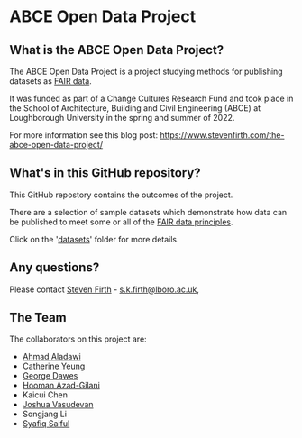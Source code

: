 # ABCE Open Data Project

## What is the ABCE Open Data Project?

The ABCE Open Data Project is a project studying methods for publishing datasets as [FAIR data](https://www.go-fair.org/). 

It was funded as part of a Change Cultures Research Fund and took place in the School of Architecture, Building and Civil Engineering (ABCE) at Loughborough University in the spring and summer of 2022.

For more information see this blog post: https://www.stevenfirth.com/the-abce-open-data-project/

## What's in this GitHub repository?

This GitHub repostory contains the outcomes of the project. 

There are a selection of sample datasets which demonstrate how data can be published to meet some or all of the [FAIR data principles](https://www.go-fair.org/fair-principles/). 

Click on the '[datasets](https://github.com/building-energy/ABCE_Open_Data_Project/tree/main/datasets)' folder for more details.

## Any questions?

Please contact [Steven Firth](https://www.lboro.ac.uk/departments/abce/staff/steven-firth/) - [s.k.firth@lboro.ac.uk](mailto:s.k.firth@lboro.ac.uk), 

## The Team

The collaborators on this project are:

- [Ahmad Aladawi](https://www.lboro.ac.uk/departments/abce/staff/ahmad-aladawi/)
- [Catherine Yeung](https://www.lboro.ac.uk/departments/abce/staff/hoi-ching-catherine-yeung/)
- [George Dawes](https://www.lboro.ac.uk/departments/abce/staff/george-dawes/)
- [Hooman Azad-Gilani](https://www.lboro.ac.uk/departments/abce/staff/hooman-azad/)
- Kaicui Chen
- [Joshua Vasudevan](https://www.lboro.ac.uk/departments/abce/staff/joshua-vasudevan/)
- Songjang Li
- [Syafiq Saiful](https://www.lboro.ac.uk/departments/abce/staff/syafiq-saiful/)


